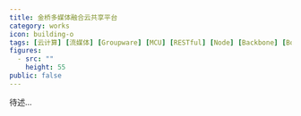 ```yaml
---
title: 金桥多媒体融合云共享平台
category: works
icon: building-o
tags: [云计算] [流媒体] [Groupware] [MCU] [RESTful] [Node] [Backbone] [Bootstrap] [WPF] [C#]
figures:
  - src: ""
    height: 55
public: false
---
```


待述...




